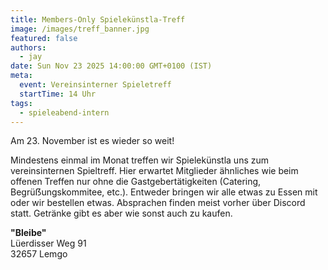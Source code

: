 ```yaml
---
title: Members-Only Spielekünstla-Treff
image: /images/treff_banner.jpg
featured: false
authors:
  - jay
date: Sun Nov 23 2025 14:00:00 GMT+0100 (IST)
meta:
  event: Vereinsinterner Spieletreff
  startTime: 14 Uhr
tags:
  - spieleabend-intern
---
```


Am 23. November ist es wieder so weit!

Mindestens einmal im Monat treffen wir Spielekünstla uns zum vereinsinternen Spieltreff. Hier erwartet Mitglieder ähnliches wie beim offenen Treffen nur ohne die Gastgebertätigkeiten (Catering, Begrüẞungskommitee, etc.). Entweder bringen wir alle etwas zu Essen mit oder wir bestellen etwas. Absprachen finden meist vorher über Discord statt. Getränke gibt es aber wie sonst auch zu kaufen.


__"Bleibe"__<br>
Lüerdisser Weg 91<br>
32657 Lemgo
